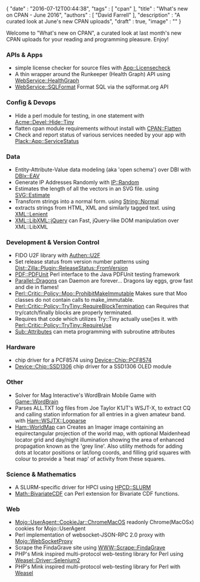 {
   "date" : "2016-07-12T00:44:38",
   "tags" : [
      "cpan"
   ],
   "title" : "What's new on CPAN - June 2016",
   "authors" : [
      "David Farrell"
   ],
   "description" : "A curated look at June's new CPAN uploads",
   "draft" : true,
   "image" : ""
}


Welcome to "What's new on CPAN", a curated look at last month's new CPAN uploads for your reading and programming pleasure. Enjoy!

### APIs & Apps
* simple license checker for source files with [App::Licensecheck](https://metacpan.org/pod/App::Licensecheck)
* A thin wrapper around the Runkeeper (Health Graph) API using [WebService::HealthGraph](https://metacpan.org/pod/WebService::HealthGraph)
* [WebService::SQLFormat](https://metacpan.org/pod/WebService::SQLFormat) Format SQL via the sqlformat.org API


### Config & Devops
* Hide a perl module for testing, in one statement with [Acme::Devel::Hide::Tiny](https://metacpan.org/pod/Acme::Devel::Hide::Tiny)
* flatten cpan module requirements without install with [CPAN::Flatten](https://metacpan.org/pod/CPAN::Flatten)
* Check and report status of various services needed by your app with [Plack::App::ServiceStatus](https://metacpan.org/pod/Plack::App::ServiceStatus)


### Data
* Entity-Attribute-Value data modeling (aka 'open schema') over DBI with [DBIx::EAV](https://metacpan.org/pod/DBIx::EAV)
* Generate IP Addresses Randomly with [IP::Random](https://metacpan.org/pod/IP::Random)
* Estimates the length of all the vectors in an SVG file. using [SVG::Estimate](https://metacpan.org/pod/SVG::Estimate)
* Transform strings into a normal form. using [String::Normal](https://metacpan.org/pod/String::Normal)
* extracts strings from HTML, XML and similarly tagged text.  using [XML::Lenient](https://metacpan.org/pod/XML::Lenient)
* [XML::LibXML::jQuery](https://metacpan.org/pod/XML::LibXML::jQuery) can Fast, jQuery-like DOM manipulation over XML::LibXML


### Development & Version Control
* FIDO U2F library with [Authen::U2F](https://metacpan.org/pod/Authen::U2F)
* Set release status from version number patterns using [Dist::Zilla::Plugin::ReleaseStatus::FromVersion](https://metacpan.org/pod/Dist::Zilla::Plugin::ReleaseStatus::FromVersion)
* [PDF::PDFUnit](https://metacpan.org/pod/PDF::PDFUnit) Perl interface to the Java PDFUnit testing framework
* [Parallel::Dragons](https://metacpan.org/pod/Parallel::Dragons) can Daemon are forever... Dragons lay eggs, grow fast and die in flames!
* [Perl::Critic::Policy::Moo::ProhibitMakeImmutable](https://metacpan.org/pod/Perl::Critic::Policy::Moo::ProhibitMakeImmutable) Makes sure that Moo classes do not contain calls to make_immutable.
* [Perl::Critic::Policy::TryTiny::RequireBlockTermination](https://metacpan.org/pod/Perl::Critic::Policy::TryTiny::RequireBlockTermination) can Requires that try/catch/finally blocks are properly terminated.
* Requires that code which utilizes Try::Tiny actually use()es it. with [Perl::Critic::Policy::TryTiny::RequireUse](https://metacpan.org/pod/Perl::Critic::Policy::TryTiny::RequireUse)
* [Sub::Attributes](https://metacpan.org/pod/Sub::Attributes) can meta programming with subroutine attributes


### Hardware
* chip driver for a PCF8574 using [Device::Chip::PCF8574](https://metacpan.org/pod/Device::Chip::PCF8574)
* [Device::Chip::SSD1306](https://metacpan.org/pod/Device::Chip::SSD1306) chip driver for a SSD1306 OLED module


### Other
* Solver for Mag Interactive's WordBrain Mobile Game with [Game::WordBrain](https://metacpan.org/pod/Game::WordBrain)
* Parses ALL.TXT log files from Joe Taylor K1JT's WSJT-X, to extract CQ and calling station information for all entries in a given amateur band. with [Ham::WSJTX::Logparse](https://metacpan.org/pod/Ham::WSJTX::Logparse)
* [Ham::WorldMap](https://metacpan.org/pod/Ham::WorldMap) can Creates an Imager image containing an equirectangular projection of the world map, with optional Maidenhead locator grid and day/night illumination showing the area of enhanced propagation known as the 'grey line'. Also utility methods for adding dots at locator positions or lat/long coords, and filling grid squares with colour to provide a 'heat map' of activity from these squares.


### Science & Mathematics
* A SLURM-specific driver for HPCI using [HPCD::SLURM](https://metacpan.org/pod/HPCD::SLURM)
* [Math::BivariateCDF](https://metacpan.org/pod/Math::BivariateCDF) can Perl extension for Bivariate CDF functions.


### Web
* [Mojo::UserAgent::CookieJar::ChromeMacOS](https://metacpan.org/pod/Mojo::UserAgent::CookieJar::ChromeMacOS) readonly Chrome(MacOSx) cookies for Mojo::UserAgent
* Perl implementation of websocket-JSON-RPC 2.0 proxy with [Mojo::WebSocketProxy](https://metacpan.org/pod/Mojo::WebSocketProxy)
* Scrape the FindaGrave site using [WWW::Scrape::FindaGrave](https://metacpan.org/pod/WWW::Scrape::FindaGrave)
* PHP's Mink inspired multi-protocol web-testing library for Perl using [Weasel::Driver::Selenium2](https://metacpan.org/pod/Weasel::Driver::Selenium2)
* PHP's Mink inspired multi-protocol web-testing library for Perl with [Weasel](https://metacpan.org/pod/Weasel)



